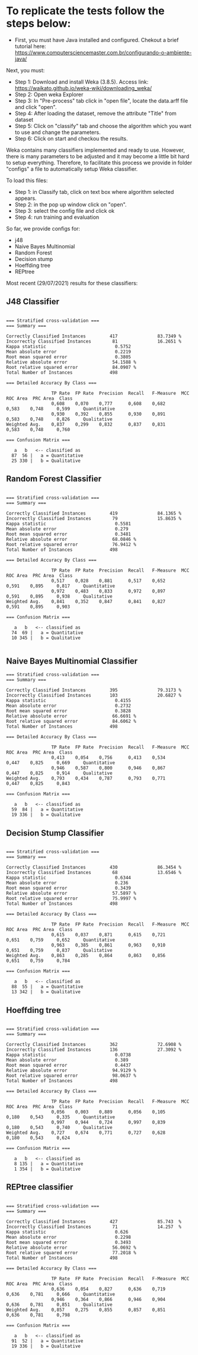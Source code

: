 # To replicate the tests follow the steps below:

- First, you must have Java installed and configured. 
Chekout a brief tutorial here: https://www.computersciencemaster.com.br/configurando-o-ambiente-java/

Next, you must:

- Step 1: Download and install Weka (3.8.5). Access link: https://waikato.github.io/weka-wiki/downloading_weka/
- Step 2: Open weka Explorer
- Step 3: In "Pre-process" tab click in "open file", locate the data.arff file and click "open".
- Step 4: After loading the dataset, remove the attribute "Title" from dataset
- Step 5: Click on "classify" tab and choose the algorithm which you want to use and change the parameters.
- Step 6: Click on start and checkou the results.


Weka contains many classifiers implemented and ready to use. However, there is many parameters to be adjusted and it may become a little bit hard to setup everything. Therefore, to facilitate this process we provide in folder "configs" a file to automatically setup Weka classifier.

To load this files:
- Step 1: in Classify tab, click on text box where algorithm selected appears.
- Step 2: in the pop up window click on "open".
- Step 3: select the config file and click ok
- Step 4: run training and evaluation

So far, we provide configs for:

- j48
- Naive Bayes Multinomial
- Random Forest
- Decision stump
- Hoeffding tree
- REPtree


Most recent (29/07/2021) results for these classifiers:

## J48 Classifier

```plaintext

=== Stratified cross-validation ===
=== Summary ===

Correctly Classified Instances         417               83.7349 %
Incorrectly Classified Instances        81               16.2651 %
Kappa statistic                          0.5752
Mean absolute error                      0.2219
Root mean squared error                  0.3805
Relative absolute error                 54.1588 %
Root relative squared error             84.0907 %
Total Number of Instances              498     

=== Detailed Accuracy By Class ===

                 TP Rate  FP Rate  Precision  Recall   F-Measure  MCC      ROC Area  PRC Area  Class
                 0,608    0,070    0,777      0,608    0,682      0,583    0,748     0,599     Quantitative
                 0,930    0,392    0,855      0,930    0,891      0,583    0,748     0,826     Qualitative
Weighted Avg.    0,837    0,299    0,832      0,837    0,831      0,583    0,748     0,760     

=== Confusion Matrix ===

   a   b   <-- classified as
  87  56 |   a = Quantitative
  25 330 |   b = Qualitative

```

## Random Forest Classifier

```plaintext

=== Stratified cross-validation ===
=== Summary ===

Correctly Classified Instances         419               84.1365 %
Incorrectly Classified Instances        79               15.8635 %
Kappa statistic                          0.5581
Mean absolute error                      0.279 
Root mean squared error                  0.3481
Relative absolute error                 68.0846 %
Root relative squared error             76.9412 %
Total Number of Instances              498     

=== Detailed Accuracy By Class ===

                 TP Rate  FP Rate  Precision  Recall   F-Measure  MCC      ROC Area  PRC Area  Class
                 0,517    0,028    0,881      0,517    0,652      0,591    0,895     0,817     Quantitative
                 0,972    0,483    0,833      0,972    0,897      0,591    0,895     0,938     Qualitative
Weighted Avg.    0,841    0,352    0,847      0,841    0,827      0,591    0,895     0,903     

=== Confusion Matrix ===

   a   b   <-- classified as
  74  69 |   a = Quantitative
  10 345 |   b = Qualitative


```



## Naive Bayes Multinomial Classifier



```plaintext
=== Stratified cross-validation ===
=== Summary ===

Correctly Classified Instances         395               79.3173 %
Incorrectly Classified Instances       103               20.6827 %
Kappa statistic                          0.4155
Mean absolute error                      0.2732
Root mean squared error                  0.3828
Relative absolute error                 66.6691 %
Root relative squared error             84.6062 %
Total Number of Instances              498     

=== Detailed Accuracy By Class ===

                 TP Rate  FP Rate  Precision  Recall   F-Measure  MCC      ROC Area  PRC Area  Class
                 0,413    0,054    0,756      0,413    0,534      0,447    0,825     0,669     Quantitative
                 0,946    0,587    0,800      0,946    0,867      0,447    0,825     0,914     Qualitative
Weighted Avg.    0,793    0,434    0,787      0,793    0,771      0,447    0,825     0,843     

=== Confusion Matrix ===

   a   b   <-- classified as
  59  84 |   a = Quantitative
  19 336 |   b = Qualitative
```

## Decision Stump Classifier

```Plaintext

=== Stratified cross-validation ===
=== Summary ===

Correctly Classified Instances         430               86.3454 %
Incorrectly Classified Instances        68               13.6546 %
Kappa statistic                          0.6344
Mean absolute error                      0.236 
Root mean squared error                  0.3439
Relative absolute error                 57.5897 %
Root relative squared error             75.9997 %
Total Number of Instances              498     

=== Detailed Accuracy By Class ===

                 TP Rate  FP Rate  Precision  Recall   F-Measure  MCC      ROC Area  PRC Area  Class
                 0,615    0,037    0,871      0,615    0,721      0,651    0,759     0,652     Quantitative
                 0,963    0,385    0,861      0,963    0,910      0,651    0,759     0,837     Qualitative
Weighted Avg.    0,863    0,285    0,864      0,863    0,856      0,651    0,759     0,784     

=== Confusion Matrix ===

   a   b   <-- classified as
  88  55 |   a = Quantitative
  13 342 |   b = Qualitative

```

## Hoeffding tree

```plaintext

=== Stratified cross-validation ===
=== Summary ===

Correctly Classified Instances         362               72.6908 %
Incorrectly Classified Instances       136               27.3092 %
Kappa statistic                          0.0738
Mean absolute error                      0.389 
Root mean squared error                  0.4437
Relative absolute error                 94.9129 %
Root relative squared error             98.0637 %
Total Number of Instances              498     

=== Detailed Accuracy By Class ===

                 TP Rate  FP Rate  Precision  Recall   F-Measure  MCC      ROC Area  PRC Area  Class
                 0,056    0,003    0,889      0,056    0,105      0,180    0,543     0,335     Quantitative
                 0,997    0,944    0,724      0,997    0,839      0,180    0,543     0,740     Qualitative
Weighted Avg.    0,727    0,674    0,771      0,727    0,628      0,180    0,543     0,624     

=== Confusion Matrix ===

   a   b   <-- classified as
   8 135 |   a = Quantitative
   1 354 |   b = Qualitative

```

## REPtree classifier

```plaintext

=== Stratified cross-validation ===
=== Summary ===

Correctly Classified Instances         427               85.743  %
Incorrectly Classified Instances        71               14.257  %
Kappa statistic                          0.626 
Mean absolute error                      0.2298
Root mean squared error                  0.3493
Relative absolute error                 56.0692 %
Root relative squared error             77.2018 %
Total Number of Instances              498     

=== Detailed Accuracy By Class ===

                 TP Rate  FP Rate  Precision  Recall   F-Measure  MCC      ROC Area  PRC Area  Class
                 0,636    0,054    0,827      0,636    0,719      0,636    0,781     0,666     Quantitative
                 0,946    0,364    0,866      0,946    0,904      0,636    0,781     0,851     Qualitative
Weighted Avg.    0,857    0,275    0,855      0,857    0,851      0,636    0,781     0,798     

=== Confusion Matrix ===

   a   b   <-- classified as
  91  52 |   a = Quantitative
  19 336 |   b = Qualitative

```
